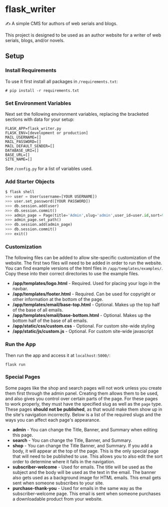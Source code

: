 # flask_writer
✍ A simple CMS for authors of web serials and blogs. 

This project is designed to be used as an author website for a writer of web serials, blogs, and/or novels. 

## Setup

### Install Requirements

To use it first install all packages in `/requirements.txt`:

```
# pip install -r requirements.txt
```

### Set Environment Variables

Next set the following environment variables, replacing the bracketed sections with data for your setup:

```
FLASK_APP=flask_writer.py
FLASK_ENV=[development or production]
MAIL_USERNAME=[]
MAIL_PASSWORD=[]
MAIL_DEFAULT_SENDER=[]
DATABASE_URI=[]
BASE_URL=[]
SITE_NAME=[]
```

See `/config.py` for a list of variables used.

### Add Starter Objects

```python
$ flask shell
>>> user = User(username=[YOUR USERNAME])
>>> user.set_password([YOUR PASSWORD])
>>> db.session.add(user)
>>> db.session.commit()
>>> admin_page = Page(title='Admin',slug='admin',user_id=user.id,sort=9999)
>>> admin_page.set_path()
>>> db.session.add(admin_page)
>>> db.session.commit()
>>> exit()
```

### Customization

The following files can be added to allow site-specific customization of the website. The first two files will need to be added in order to run the website. You can find example versions of the html files in `/app/templates/examples/`. Copy these into their correct directories to use the example files.

- **/app/templates/logo.html** - Required. Used for placing your logo in the navbar.
- **/app/templates/footer.html** - Required. Can be used for copyright or other information at the bottom of the page.
- **/app/templates/email/base-top.html** - Optional. Makes up the top half of the base of all emails.
- **/app/templates/email/base-bottom.html** - Optional. Makes up the bottom half of the base of all emails.
- **/app/static/css/custom.css** - Optional. For custom site-wide styling
- **/app/static/js/custom.js** - Optional. For custom site-wide javascript

### Run the App

Then run the app and access it at `localhost:5000/`:

```
flask run
```

### Special Pages

Some pages like the shop and search pages will not work unless you create them first through the admin panel. Creating them allows them to be used, and also gives you control over certain parts of the page. For these pages to work properly, they must have the specified slug as well as the `page` type. These pages **should not be published**, as that would make them show up in the site's navigation incorrectly. Below is a list of the required slugs and the ways you can affect each page's appearance.

- **admin** - You can change the Title, Banner, and Summary when editing this page.
- **search** - You can change the Title, Banner, and Summary.
- **shop** - You can change the Title Banner, and Summary. If you add a body, it will appear at the top of the page. This is the only special page that will need to be published to use. This allows you to also edit the sort order to determine where it falls in the navigation.
- **subscriber-welcome** - Used for emails. The title will be used as the subject and the body will be used as the text in the email. The banner also gets used as a background image for HTML emails. This email gets sent when someone subscribes to your site.
- **purchase-thank-you** - Used for emails in the same way as the subscriber-welcome page. This email is sent when someone purchases a downloadable product from your website.

